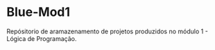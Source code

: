 # Blue-Mod1
Repósitorio de aramazenamento de projetos produzidos no módulo 1 - Lógica de Programação.
